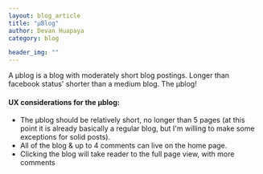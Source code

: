 ```yaml
---
layout: blog_article
title: "µBlog"
author: Devan Huapaya
category: blog

header_img: ""
---
```

A µblog is a blog with moderately short blog postings. Longer than facebook status' shorter than a medium blog. The µblog!

#### UX considerations for the µblog: 
- The µblog should be relatively short, no longer than 5 pages (at this point it is already basically a regular blog, but I'm willing to make some exceptions for solid posts).
- All of the blog & up to 4 comments can live on the home page. 
- Clicking the blog will take reader to the full page view, with more comments

